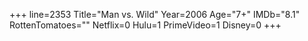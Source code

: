 +++
line=2353
Title="Man vs. Wild"
Year=2006
Age="7+"
IMDb="8.1"
RottenTomatoes=""
Netflix=0
Hulu=1
PrimeVideo=1
Disney=0
+++

